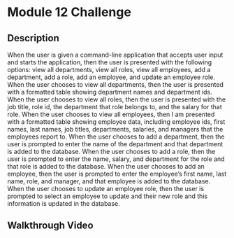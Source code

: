 # Module 12 Challenge 

## Description
When the user is given a command-line application that accepts user input and starts the application, then the user is presented with the following options: view all departments, view all roles, view all employees, add a department, add a role, add an employee, and update an employee role. When the user chooses to view all departments, then the user is presented with a formatted table showing department names and department ids. When the user chooses to view all roles, then the user is presented with the job title, role id, the department that role belongs to, and the salary for that role. When the user chooses to view all employees, then I am presented with a formatted table showing employee data, including employee ids, first names, last names, job titles, departments, salaries, and managers that the employees report to. When the user chooses to add a department, then the user is prompted to enter the name of the department and that department is added to the database. When the user chooses to add a role, then the user is prompted to enter the name, salary, and department for the role and that role is added to the database. When the user chooses to add an employee, then the user is prompted to enter the employee’s first name, last name, role, and manager, and that employee is added to the database. When the user chooses to update an employee role, then the user is prompted to select an employee to update and their new role and this information is updated in the database.

## Walkthrough Video